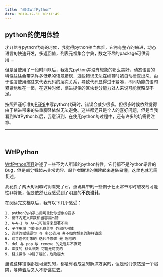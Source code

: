 ```yaml
---
title: "阅读wtfPython"
date: 2018-12-31 10:41:45
---
```


## python的使用体验

才开始写python代码的时候，我觉得python相当优雅，它拥有整齐的缩进，动态语言的快速开发，多返回值，列表元祖集合字典，数之不尽的package可供调用……


但是当使用了一段时间以后，我发先python并没有想象的那么美好，动态语言的特性往往会带来许多低级的语意错误，这些错误无法在编辑时被自动检查出来。由于语言使用缩进来代表代码的层次关系，导致代码显得过于紧凑，不同功能的语句紧紧地堆在一起，在这种时候，缩进提供的区块划分能力对人来说可能就略显不足。

按照严谨标准的[PEP8](https://pep8.org/)书写python代码时，错误会减少很多。但很多时候依然觉得由于缩进带来的头重脚轻依然无法避免。这些都还只是个人的喜好问题，但是当我看到WtfPython以后，我意识到，在使用python的过程中，还有许多的坑需要注意。

---
<br>

## WtfPython
[WtfPython项目](https://github.com/leisurelicht/wtfpython-cn)讲述了一些不为人所知的python特性，它们都不是Python语言的Bug，但是部分看起来非常诡异。原作者翻译的阅读起来通俗易懂，这里也就无需复述。

我花费了两天的闲暇时间看完了它，虽说其中的一些例子在正常书写时触发的可能性非常低，但是依然让我感受到了明显的**不良设计**。

在阅读完文档以后，我有以下几个感受：

    1. python的内存占用可能比你想象的要多
    2. 循环内定义函数相当容易出错
    3. A=A+1 与 A+=1可能带来显著不同
    4. 子作用域 可能会无意影响 外部作用域
    5. 连续的赋值语句 与 多op连用 并不如你想象的那样直观
    6. 对可迭代对象的 迭代中修改 是 危险的
    7. del 与 pop 与 remove 的处理并不直观
    8. 函数的 默认参数 可能是可变的
    9. 链式操作 中链子越长，危险越大

虽说这样错误都是可避免的，都是有着成型的解决方案的，但是他们依然是一个陷阱，等待着后来人不断跳进去。
